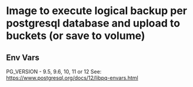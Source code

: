 # Image to execute logical backup per postgresql database and upload to buckets (or save to volume)

## Env Vars
PG_VERSION - 9.5, 9.6, 10, 11 or 12
See: https://www.postgresql.org/docs/12/libpq-envars.html

